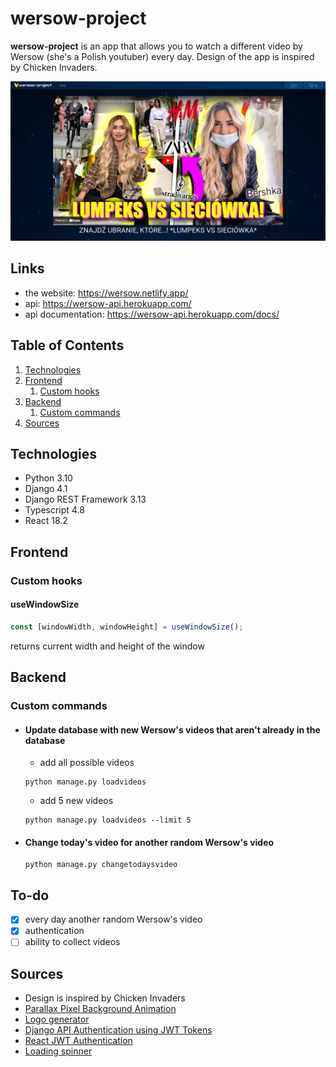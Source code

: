 # wersow-project

**wersow-project** is an app that allows you to watch a different video by Wersow (she's a Polish youtuber) every day. Design of the app is inspired by Chicken Invaders.

![Screenshot of the](screenshot.png)

## Links

- the website: https://wersow.netlify.app/
- api: https://wersow-api.herokuapp.com/
- api documentation: https://wersow-api.herokuapp.com/docs/

## Table of Contents

1. [Technologies](#technologies)
1. [Frontend](#frontend)
   1. [Custom hooks](#custom-hooks)
1. [Backend](#backend)
   1. [Custom commands](#custom-commands)
1. [Sources](#sources)

## Technologies

- Python 3.10
- Django 4.1
- Django REST Framework 3.13
- Typescript 4.8
- React 18.2

## Frontend

### Custom hooks

#### useWindowSize

```javascript
const [windowWidth, windowHeight] = useWindowSize();
```

returns current width and height of the window

## Backend

### Custom commands

- #### Update database with new Wersow's videos that aren't already in the database

  - add all possible videos

  ```properties
  python manage.py loadvideos
  ```

  - add 5 new videos

  ```properties
  python manage.py loadvideos --limit 5
  ```

- #### Change today's video for another random Wersow's video

  ```properties
  python manage.py changetodaysvideo
  ```

## To-do

- [x] every day another random Wersow's video
- [x] authentication
- [ ] ability to collect videos

## Sources

- Design is inspired by Chicken Invaders
- [Parallax Pixel Background Animation](https://youtu.be/aywzn9cf-_U)
- [Logo generator](https://logo.com/)
- [Django API Authentication using JWT Tokens](https://youtu.be/PUzgZrS_piQ)
- [React JWT Authentication](https://youtu.be/OUP-urBy1k4)
- [Loading spinner](https://uiverse.io/timlmit/average-fish-52)
